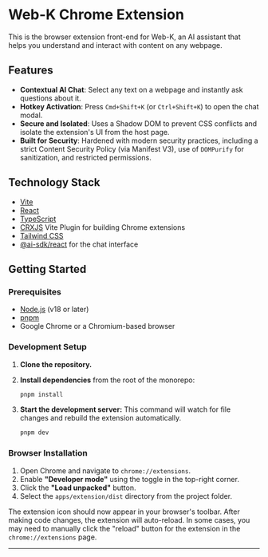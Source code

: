 # Web-K Chrome Extension

This is the browser extension front-end for Web-K, an AI assistant that helps you understand and interact with content on any webpage.

## Features

- **Contextual AI Chat**: Select any text on a webpage and instantly ask questions about it.
- **Hotkey Activation**: Press `Cmd+Shift+K` (or `Ctrl+Shift+K`) to open the chat modal.
- **Secure and Isolated**: Uses a Shadow DOM to prevent CSS conflicts and isolate the extension's UI from the host page.
- **Built for Security**: Hardened with modern security practices, including a strict Content Security Policy (via Manifest V3), use of `DOMPurify` for sanitization, and restricted permissions.

## Technology Stack

- [Vite](https://vitejs.dev/)
- [React](https://reactjs.org/)
- [TypeScript](https://www.typescriptlang.org/)
- [CRXJS](https://crxjs.dev/) Vite Plugin for building Chrome extensions
- [Tailwind CSS](https://tailwindcss.com/)
- [@ai-sdk/react](https://sdk.vercel.ai/docs/introduction) for the chat interface

## Getting Started

### Prerequisites

- [Node.js](https://nodejs.org/en/) (v18 or later)
- [pnpm](https://pnpm.io/)
- Google Chrome or a Chromium-based browser

### Development Setup

1.  **Clone the repository.**

2.  **Install dependencies** from the root of the monorepo:
    ```bash
    pnpm install
    ```

3.  **Start the development server:**
    This command will watch for file changes and rebuild the extension automatically.
    ```bash
    pnpm dev
    ```

### Browser Installation

1.  Open Chrome and navigate to `chrome://extensions`.
2.  Enable **"Developer mode"** using the toggle in the top-right corner.
3.  Click the **"Load unpacked"** button.
4.  Select the `apps/extension/dist` directory from the project folder.

The extension icon should now appear in your browser's toolbar. After making code changes, the extension will auto-reload. In some cases, you may need to manually click the "reload" button for the extension in the `chrome://extensions` page.

---
